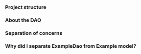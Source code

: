 ### Project structure
### About the DAO
### Separation of concerns
### Why did I separate ExampleDao from Example model?